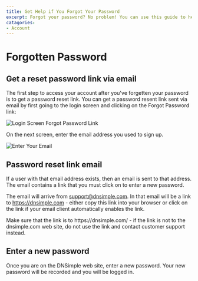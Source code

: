 ```yaml
---
title: Get Help if You Forgot Your Password
excerpt: Forgot your password? No problem! You can use this guide to help reset your password so you can log in.
catagories:
- Account
---
```


# Forgotten Password

## Get a reset password link via email

The first step to access your account after you've forgetten your password is to get a password reset link. You can get a password resent link sent via email by first going to the login screen and clicking on the Forgot Password link:

![Login Screen Forgot Password Link](/files/login-forgot-password.png)

On the next screen, enter the email address you used to sign up.

![Enter Your Email](/files/reset-password-email.png)

## Password reset link email

If a user with that email address exists, then an email is sent to that address. The email contains a link that you must click on to enter a new password.

The email will arrive from support@dnsimple.com. In that email will be a link to https://dnsimple.com - either copy this link into your browser or click on the link if your email client automatically enables the link.

<warning>
Make sure that the link is to https://dnsimple.com/ - if the link is not to the dnsimple.com web site, do not use the link and contact customer support instead.
</warning>

## Enter a new password

Once you are on the DNSimple web site, enter a new password. Your new password will be recorded and you will be logged in.
